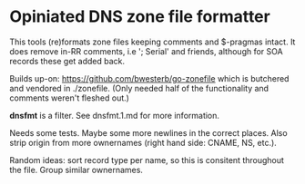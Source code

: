 # Opiniated DNS zone file formatter

This tools (re)formats zone files keeping comments and $-pragmas intact. It does remove in-RR
comments, i.e '; Serial' and friends, although for SOA records these get added back.

Builds up-on: https://github.com/bwesterb/go-zonefile which is butchered and vendored in ./zonefile.
(Only needed half of the functionality and comments weren't fleshed out.)

**dnsfmt** is a filter. See dnsfmt.1.md for more information.

Needs some tests. Maybe some more newlines in the correct places. Also strip origin from more
ownernames (right hand side: CNAME, NS, etc.).

Random ideas: sort record type per name, so this is consitent throughout the file. Group similar
ownernames.

